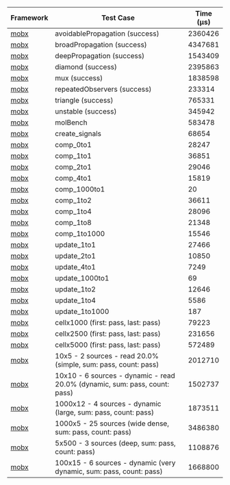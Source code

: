 | Framework | Test Case | Time (μs) |
| --- | --- | --- |
| [mobx](https://github.com/mobxjs/mobx.dart) | avoidablePropagation (success) | 2360426 |
| [mobx](https://github.com/mobxjs/mobx.dart) | broadPropagation (success) | 4347681 |
| [mobx](https://github.com/mobxjs/mobx.dart) | deepPropagation (success) | 1543409 |
| [mobx](https://github.com/mobxjs/mobx.dart) | diamond (success) | 2395863 |
| [mobx](https://github.com/mobxjs/mobx.dart) | mux (success) | 1838598 |
| [mobx](https://github.com/mobxjs/mobx.dart) | repeatedObservers (success) | 233314 |
| [mobx](https://github.com/mobxjs/mobx.dart) | triangle (success) | 765331 |
| [mobx](https://github.com/mobxjs/mobx.dart) | unstable (success) | 345942 |
| [mobx](https://github.com/mobxjs/mobx.dart) | molBench | 583478 |
| [mobx](https://github.com/mobxjs/mobx.dart) | create_signals | 68654 |
| [mobx](https://github.com/mobxjs/mobx.dart) | comp_0to1 | 28247 |
| [mobx](https://github.com/mobxjs/mobx.dart) | comp_1to1 | 36851 |
| [mobx](https://github.com/mobxjs/mobx.dart) | comp_2to1 | 29046 |
| [mobx](https://github.com/mobxjs/mobx.dart) | comp_4to1 | 15819 |
| [mobx](https://github.com/mobxjs/mobx.dart) | comp_1000to1 | 20 |
| [mobx](https://github.com/mobxjs/mobx.dart) | comp_1to2 | 36611 |
| [mobx](https://github.com/mobxjs/mobx.dart) | comp_1to4 | 28096 |
| [mobx](https://github.com/mobxjs/mobx.dart) | comp_1to8 | 21348 |
| [mobx](https://github.com/mobxjs/mobx.dart) | comp_1to1000 | 15546 |
| [mobx](https://github.com/mobxjs/mobx.dart) | update_1to1 | 27466 |
| [mobx](https://github.com/mobxjs/mobx.dart) | update_2to1 | 10850 |
| [mobx](https://github.com/mobxjs/mobx.dart) | update_4to1 | 7249 |
| [mobx](https://github.com/mobxjs/mobx.dart) | update_1000to1 | 69 |
| [mobx](https://github.com/mobxjs/mobx.dart) | update_1to2 | 12646 |
| [mobx](https://github.com/mobxjs/mobx.dart) | update_1to4 | 5586 |
| [mobx](https://github.com/mobxjs/mobx.dart) | update_1to1000 | 187 |
| [mobx](https://github.com/mobxjs/mobx.dart) | cellx1000 (first: pass, last: pass) | 79223 |
| [mobx](https://github.com/mobxjs/mobx.dart) | cellx2500 (first: pass, last: pass) | 231656 |
| [mobx](https://github.com/mobxjs/mobx.dart) | cellx5000 (first: pass, last: pass) | 572489 |
| [mobx](https://github.com/mobxjs/mobx.dart) | 10x5 - 2 sources - read 20.0% (simple, sum: pass, count: pass) | 2012710 |
| [mobx](https://github.com/mobxjs/mobx.dart) | 10x10 - 6 sources - dynamic - read 20.0% (dynamic, sum: pass, count: pass) | 1502737 |
| [mobx](https://github.com/mobxjs/mobx.dart) | 1000x12 - 4 sources - dynamic (large, sum: pass, count: pass) | 1873511 |
| [mobx](https://github.com/mobxjs/mobx.dart) | 1000x5 - 25 sources (wide dense, sum: pass, count: pass) | 3486380 |
| [mobx](https://github.com/mobxjs/mobx.dart) | 5x500 - 3 sources (deep, sum: pass, count: pass) | 1108876 |
| [mobx](https://github.com/mobxjs/mobx.dart) | 100x15 - 6 sources - dynamic (very dynamic, sum: pass, count: pass) | 1668800 |
